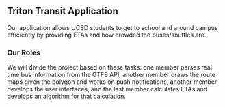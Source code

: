 ## Triton Transit Application
Our application allows UCSD students to get to school and around campus efficiently by providing ETAs and how crowded the buses/shuttles are.

### Our Roles
We will divide the project based on these tasks:  one member parses real time bus information from the GTFS API, another member draws the route maps given the polygon and works on push notifications, another member develops the user interfaces, and the last member calculates ETAs and develops an algorithm for that calculation. 
